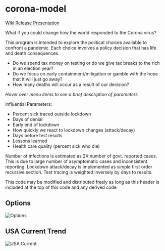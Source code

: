 # corona-model

[Wiki  ](https://github.com/corona-python/corona-model/wiki)
[Release  ](https://github.com/corona-python/corona-model/releases)
[Presentation  ](https://github.com/corona-python/corona-model/blob/master/corona.pdf)

What if you could change how the world responded to the Corona virus?

This program is intended to explore the political choices available to confront a pandemic.
Each choice involves a policy decision that has life and death consequences. 
- Do we spend tax money on testing or do we give tax breaks to the rich in an election year?
- Do we focus on early containment/mitigation or gamble with the hope that it will just go away?
- How many deaths will occur as a result of our decision?

_Hover over menu items to see a brief description of parameters_

Influential Parameters:
- Percent sick traced outside lockdown
- Days of denial
- Early end of lockdown
- How quickly we react to lockdown changes (attack/decay)
- Days before test results
- Lessons learned
- Health care quality (percent sick who die)

Number of infections is estimated as 2X number of govt. reported cases.
This is due to large number of asymptomatic cases and inconsistent reporting.
Lockdown attack/decay is implemented as simple first order recursive section.
Test tracing is weighted inversely by days to results.

This code may be modified and distributed freely as long as this header is included at the top
of this code and any derived code

## Options
![Options](https://raw.githubusercontent.com/wiki/corona-python/corona-model/images/options.PNG)

## USA Current Trend
![USA Current](https://raw.githubusercontent.com/wiki/corona-python/corona-model/images/usa.png)
 
